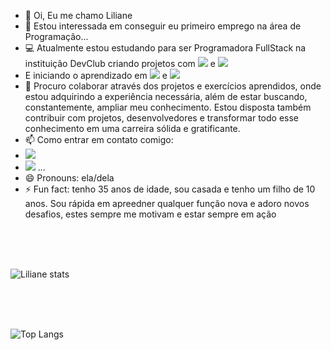 - 👋 Oi, Eu me chamo Liliane
- 👀 Estou interessada em conseguir eu primeiro emprego na área de Programação... 
- :computer: Atualmente estou estudando para ser Programadora FullStack na instituição DevClub criando projetos com <img src="https://img.shields.io/badge/HTML5-E34F26?style=for-the-badge&logo=html5&logoColor=white">  e  <img src="https://img.shields.io/badge/CSS3-1572B6?style=for-the-badge&logo=css3&logoColor=white">
- E iniciando o aprendizado em <img src="https://img.shields.io/badge/React-20232A?style=for-the-badge&logo=react&logoColor=61DAFB">  e  <img src="https://img.shields.io/badge/JavaScript-F7DF1E?style=for-the-badge&logo=javascript&logoColor=black">
- 💞️ Procuro colaborar através dos projetos e exercícios aprendidos, onde estou adquirindo a experiência necessária, além de estar buscando, constantemente, ampliar meu conhecimento. Estou disposta também contribuir com projetos, desenvolvedores e transformar todo esse conhecimento em uma carreira sólida e gratificante.
- 📫 Como entrar em contato comigo:
- <a href="https://www.linkedin.com/in/liliane-almeida-de-souza-2476b21bb/"> <img src="https://img.shields.io/badge/LinkedIn-0077B5?style=for-the-badge&logo=linkedin&logoColor=white"/></a>
- <a href="li.asouza@hotmail.com"> <img src="https://img.shields.io/badge/Microsoft_Outlook-0078D4?style=for-the-badge&logo=microsoft-outlook&logoColor=white"/></a> ...
- 😄 Pronouns: ela/dela
- ⚡ Fun fact: tenho 35 anos de idade, sou casada e tenho um filho de 10 anos. Sou rápida em apreedner qualquer função nova e adoro novos desafios, estes sempre me motivam e estar sempre em ação

<br>
<br>
<br>

![Liliane stats](https://github-readme-stats.vercel.app/api?username=LilianeASL&show_icons=true&theme=transparent)

<br>
<br>
<br>

![Top Langs](https://github-readme-stats.vercel.app/api/top-langs/?LilianeASL=anuraghazra&langs_count=8)
<!---
LilianeASL/LilianeASL is a ✨ special ✨ repository because its `README.md` (this file) appears on your GitHub profile.
You can click the Preview link to take a look at your changes.
---> 
